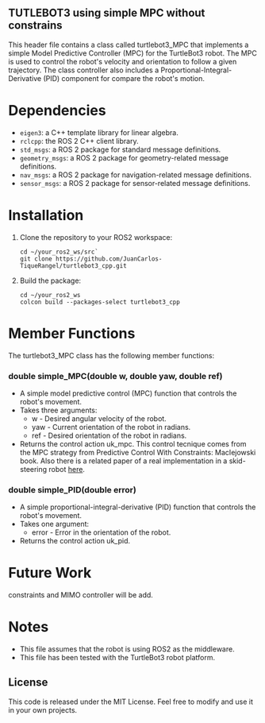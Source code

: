 ## TUTLEBOT3 using simple MPC without constrains

This header file contains a class called turtlebot3_MPC that implements a simple Model Predictive Controller (MPC) for the TurtleBot3 robot. The MPC is used to control the robot's velocity and orientation to follow a given trajectory. The class controller also includes a Proportional-Integral-Derivative (PID) component for compare the robot's motion.

# Dependencies
* `eigen3`: a C++ template library for linear algebra.
* `rclcpp`: the ROS 2 C++ client library.
* `std_msgs`: a ROS 2 package for standard message definitions.
* `geometry_msgs`: a ROS 2 package for geometry-related message definitions.
* `nav_msgs`: a ROS 2 package for navigation-related message definitions.
* `sensor_msgs`: a ROS 2 package for sensor-related message definitions.

# Installation 

1. Clone the repository to your ROS2 workspace:
    ```
    cd ~/your_ros2_ws/src`
    git clone https://github.com/JuanCarlos-TiqueRangel/turtlebot3_cpp.git
    ```
2. Build the package:
    ```
    cd ~/your_ros2_ws
    colcon build --packages-select turtlebot3_cpp
    ```

# Member Functions
The turtlebot3_MPC class has the following member functions:

### double simple_MPC(double w, double yaw, double ref)
* A simple model predictive control (MPC) function that controls the robot's movement.
* Takes three arguments:
    * w - Desired angular velocity of the robot.
    * yaw - Current orientation of the robot in radians.
    * ref - Desired orientation of the robot in radians.
* Returns the control action uk_mpc. This control tecnique comes from the MPC strategy from Predictive Control With Constraints: MacIejowski book. Also there is a related paper of a real implementation in a skid-steering robot [here](https://ieeexplore.ieee.org/abstract/document/9633291).

### double simple_PID(double error)
* A simple proportional-integral-derivative (PID) function that controls the robot's movement.
* Takes one argument:
    * error - Error in the orientation of the robot.
* Returns the control action uk_pid.

# Future Work 
constraints and MIMO controller will be add.

# Notes
* This file assumes that the robot is using ROS2 as the middleware.
* This file has been tested with the TurtleBot3 robot platform.

## License
This code is released under the MIT License. Feel free to modify and use it in your own projects.
